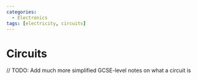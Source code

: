```yaml
---
categories:
  - Electronics
tags: [electricity, circuits]
---
```


# Circuits

// TODO: Add much more simplified GCSE-level notes on what a circuit is

